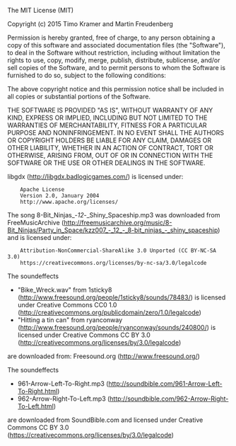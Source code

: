 The MIT License (MIT)

Copyright (c) 2015 Timo Kramer and Martin Freudenberg

Permission is hereby granted, free of charge, to any person obtaining a copy
of this software and associated documentation files (the "Software"), to deal
in the Software without restriction, including without limitation the rights
to use, copy, modify, merge, publish, distribute, sublicense, and/or sell
copies of the Software, and to permit persons to whom the Software is
furnished to do so, subject to the following conditions:

The above copyright notice and this permission notice shall be included in all
copies or substantial portions of the Software.

THE SOFTWARE IS PROVIDED "AS IS", WITHOUT WARRANTY OF ANY KIND, EXPRESS OR
IMPLIED, INCLUDING BUT NOT LIMITED TO THE WARRANTIES OF MERCHANTABILITY,
FITNESS FOR A PARTICULAR PURPOSE AND NONINFRINGEMENT. IN NO EVENT SHALL THE
AUTHORS OR COPYRIGHT HOLDERS BE LIABLE FOR ANY CLAIM, DAMAGES OR OTHER
LIABILITY, WHETHER IN AN ACTION OF CONTRACT, TORT OR OTHERWISE, ARISING FROM,
OUT OF OR IN CONNECTION WITH THE SOFTWARE OR THE USE OR OTHER DEALINGS IN THE
SOFTWARE.


libgdx (http://libgdx.badlogicgames.com/) is licensed under:

        Apache License
        Version 2.0, January 2004
        http://www.apache.org/licenses/
                        
The song 8-Bit_Ninjas_-_12_-_Shiny_Spaceship.mp3 was downloaded from FreeMusicArchive
(http://freemusicarchive.org/music/8-Bit_Ninjas/Party_in_Space/kzz007_-_12_-_8-bit_ninjas_-_shiny_spaceship)
and is licensed under:

        Attribution-NonCommercial-ShareAlike 3.0 Unported (CC BY-NC-SA 3.0)
        https://creativecommons.org/licenses/by-nc-sa/3.0/legalcode

The soundeffects 
* "Bike_Wreck.wav" from 1sticky8 (http://www.freesound.org/people/1sticky8/sounds/78483/) is licensed under Creative Commons CC0 1.0 (http://creativecommons.org/publicdomain/zero/1.0/legalcode)
* "Hitting a tin can" from ryanconway (http://www.freesound.org/people/ryanconway/sounds/240800/) is licensed under Creative Commons CC BY 3.0 (http://creativecommons.org/licenses/by/3.0/legalcode)

are downloaded from:
Freesound.org (http://www.freesound.org/)

The soundeffects 
* 961-Arrow-Left-To-Right.mp3 (http://soundbible.com/961-Arrow-Left-To-Right.html)
* 962-Arrow-Right-To-Left.mp3 (http://soundbible.com/962-Arrow-Right-To-Left.html)

are downloaded from SoundBible.com and licensed under Creative Commons CC BY 3.0 (https://creativecommons.org/licenses/by/3.0/legalcode)
